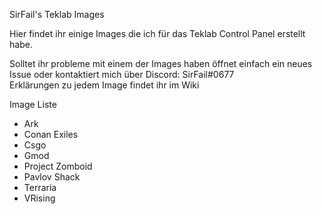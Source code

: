 SirFail's Teklab Images

Hier findet ihr einige Images die ich für das Teklab Control Panel erstellt habe.

Solltet ihr probleme mit einem der Images haben öffnet einfach ein neues Issue oder kontaktiert mich über Discord: SirFail#0677<br>
Erklärungen zu jedem Image findet ihr im Wiki

Image Liste

- Ark
- Conan Exiles
- Csgo
- Gmod
- Project Zomboid
- Pavlov Shack
- Terraria
- VRising
